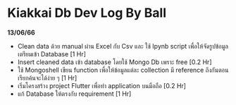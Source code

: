 # Kiakkai Db Dev Log By Ball

**13/06/66**

-   Clean data ด้วย manual ผ่าน Excel กับ Csv และ ใช้ Ipynb script เพื่อให้จัดรูปข้อมูลเตรียมเข้า Database [1 Hr]
-   Insert cleaned data เข้า database โดยใช้ Mongo Db เพราะ free [0.2 Hr]
-   ใช้ Mongoshell เขียน function เพื่อให้ข้อมูลแต่ละ collection มี reference ถึงกันตอนเรียกค้นจะได้ง่าย ๆ [1 Hr]
-   เริ่มโครงสร้าง project Flutter เพื่อทำ application บนมือถือ [0.2 Hr]
-   แก้ Database ให้ตรงกับ requirement [1 Hr]
